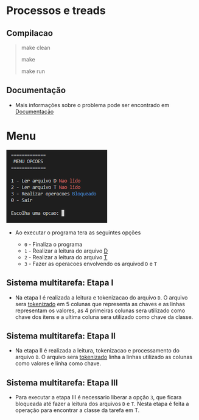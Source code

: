 # Processos e treads

## Compilacao

> make clean
>
> make
>
> make run

## Documentação

- Mais informações sobre o problema pode ser encontrado em [Documentação](https://github.com/danieldiv/processos-e-treads/blob/main/README-DOC.md)

# Menu

![Scrennshot](src/files/imgs/menuPrincipal.png)

- Ao executar o programa tera as seguintes opções

  - `0` - Finaliza o programa
  - `1` - Realizar a leitura do arquivo [D](https://github.com/danieldiv/processos-e-treads/blob/main/src/files/D.csv)
  - `2` - Realizar a leitura do arquivo [T](https://github.com/danieldiv/processos-e-treads/blob/main/src/files/T.csv)
  - `3` - Fazer as operacoes envolvendo os arquivod `D` e `T`

## Sistema multitarefa: Etapa I

- Na etapa I é realizada a leitura e tokenizacao do arquivo `D`. O arquivo sera [tokenizado](https://github.com/danieldiv/processos-e-treads/blob/main/src/util.hpp#L39) em 5 colunas que representa as chaves e as linhas representam os valores, as 4 primeiras colunas sera utilizado como chave dos itens e a ultima coluna sera utilizado como chave da classe.

## Sistema multitarefa: Etapa II

- Na etapa II é realizada a leitura, tokenizacao e processamento do arquivo `D`. O arquivo sera [tokenizado](https://github.com/danieldiv/processos-e-treads/blob/main/src/util.hpp#L77) linha a linhas utilizado as colunas como valores e linha como chave.

## Sistema multitarefa: Etapa III

- Para executar a etapa III é necessario liberar a opção `3`, que ficara bloqueada até fazer a leitura dos arquivos `D` e `T`. Nesta etapa é feita a operação para encontrar a classe da tarefa em T.
